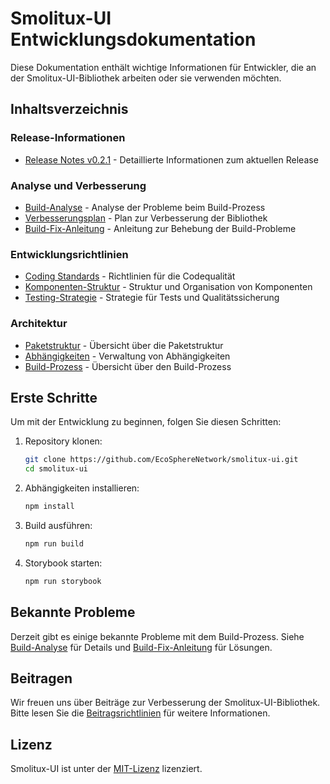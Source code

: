 # Smolitux-UI Entwicklungsdokumentation

Diese Dokumentation enthält wichtige Informationen für Entwickler, die an der Smolitux-UI-Bibliothek arbeiten oder sie verwenden möchten.

## Inhaltsverzeichnis

### Release-Informationen
- [Release Notes v0.2.1](./v0.2.1-release-notes.md) - Detaillierte Informationen zum aktuellen Release

### Analyse und Verbesserung
- [Build-Analyse](./build-analysis.md) - Analyse der Probleme beim Build-Prozess
- [Verbesserungsplan](./roadmap.md) - Plan zur Verbesserung der Bibliothek
- [Build-Fix-Anleitung](./build-fix-guide.md) - Anleitung zur Behebung der Build-Probleme

### Entwicklungsrichtlinien
- [Coding Standards](../guidelines/coding-standards.md) - Richtlinien für die Codequalität
- [Komponenten-Struktur](../guidelines/component-structure.md) - Struktur und Organisation von Komponenten
- [Testing-Strategie](../guidelines/testing-strategy.md) - Strategie für Tests und Qualitätssicherung

### Architektur
- [Paketstruktur](../architecture/package-structure.md) - Übersicht über die Paketstruktur
- [Abhängigkeiten](../architecture/dependencies.md) - Verwaltung von Abhängigkeiten
- [Build-Prozess](../architecture/build-process.md) - Übersicht über den Build-Prozess

## Erste Schritte

Um mit der Entwicklung zu beginnen, folgen Sie diesen Schritten:

1. Repository klonen:
   ```bash
   git clone https://github.com/EcoSphereNetwork/smolitux-ui.git
   cd smolitux-ui
   ```

2. Abhängigkeiten installieren:
   ```bash
   npm install
   ```

3. Build ausführen:
   ```bash
   npm run build
   ```

4. Storybook starten:
   ```bash
   npm run storybook
   ```

## Bekannte Probleme

Derzeit gibt es einige bekannte Probleme mit dem Build-Prozess. Siehe [Build-Analyse](./build-analysis.md) für Details und [Build-Fix-Anleitung](./build-fix-guide.md) für Lösungen.

## Beitragen

Wir freuen uns über Beiträge zur Verbesserung der Smolitux-UI-Bibliothek. Bitte lesen Sie die [Beitragsrichtlinien](../contributing.md) für weitere Informationen.

## Lizenz

Smolitux-UI ist unter der [MIT-Lizenz](../../LICENSE) lizenziert.